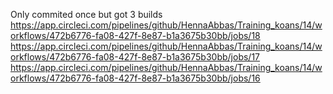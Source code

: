 
Only commited once but got 3 builds 
https://app.circleci.com/pipelines/github/HennaAbbas/Training_koans/14/workflows/472b6776-fa08-427f-8e87-b1a3675b30bb/jobs/18
https://app.circleci.com/pipelines/github/HennaAbbas/Training_koans/14/workflows/472b6776-fa08-427f-8e87-b1a3675b30bb/jobs/17
https://app.circleci.com/pipelines/github/HennaAbbas/Training_koans/14/workflows/472b6776-fa08-427f-8e87-b1a3675b30bb/jobs/16

